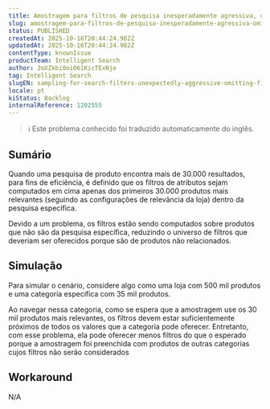 ```yaml
---
title: Amostragem para filtros de pesquisa inesperadamente agressiva, omitindo valores de filtro
slug: amostragem-para-filtros-de-pesquisa-inesperadamente-agressiva-omitindo-valores-de-filtro
status: PUBLISHED
createdAt: 2025-10-16T20:44:24.982Z
updatedAt: 2025-10-16T20:44:24.982Z
contentType: knownIssue
productTeam: Intelligent Search
author: 2mXZkbi0oi061KicTExNjo
tag: Intelligent Search
slugEN: sampling-for-search-filters-unexpectedly-aggressive-omitting-filter-values
locale: pt
kiStatus: Backlog
internalReference: 1202555
---
```


>ℹ️ Este problema conhecido foi traduzido automaticamente do inglês.

## Sumário


Quando uma pesquisa de produto encontra mais de 30.000 resultados, para fins de eficiência, é definido que os filtros de atributos sejam computados em cima apenas dos primeiros 30.000 produtos mais relevantes (seguindo as configurações de relevância da loja) dentro da pesquisa específica.

Devido a um problema, os filtros estão sendo computados sobre produtos que não são da pesquisa específica, reduzindo o universo de filtros que deveriam ser oferecidos porque são de produtos não relacionados.
## Simulação


Para simular o cenário, considere algo como uma loja com 500 mil produtos e uma categoria específica com 35 mil produtos.

Ao navegar nessa categoria, como se espera que a amostragem use os 30 mil produtos mais relevantes, os filtros devem estar suficientemente próximos de todos os valores que a categoria pode oferecer. Entretanto, com esse problema, ela pode oferecer menos filtros do que o esperado porque a amostragem foi preenchida com produtos de outras categorias cujos filtros não serão considerados
## Workaround


N/A